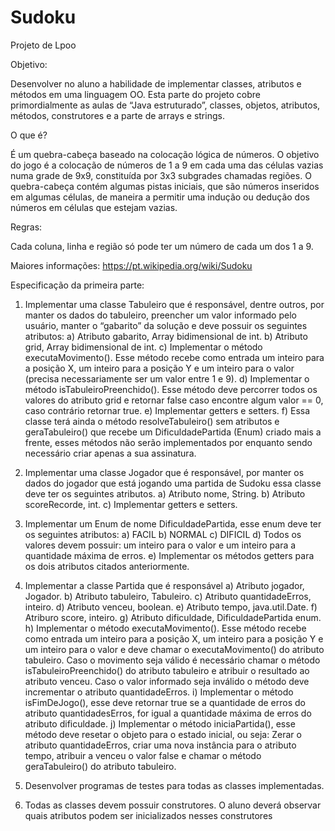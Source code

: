 # Sudoku
Projeto de Lpoo


Objetivo:

Desenvolver no aluno a habilidade de implementar classes, atributos e métodos em uma
linguagem OO. Esta parte do projeto cobre primordialmente as aulas de “Java estruturado”, classes,
objetos, atributos, métodos, construtores e a parte de arrays e strings.

O que é?

É um quebra-cabeça baseado na colocação lógica de números. O objetivo do jogo é a
colocação de números de 1 a 9 em cada uma das células vazias numa grade de 9x9, constituída por
3x3 subgrades chamadas regiões. O quebra-cabeça contém algumas pistas iniciais, que são números
inseridos em algumas células, de maneira a permitir uma indução ou dedução dos números em células
que estejam vazias.

Regras:

Cada coluna, linha e região só pode ter um número de cada um dos 1 a 9.

Maiores informações:
https://pt.wikipedia.org/wiki/Sudoku

Especificação da primeira parte:

1. Implementar uma classe Tabuleiro que é responsável, dentre outros, por manter os dados do
tabuleiro, preencher um valor informado pelo usuário, manter o “gabarito” da solução e deve
possuir os seguintes atributos:
a) Atributo gabarito, Array bidimensional de int.
b) Atributo grid, Array bidimensional de int.
c) Implementar o método executaMovimento(). Esse método recebe como entrada um
inteiro para a posição X, um inteiro para a posição Y e um inteiro para o valor (precisa
necessariamente ser um valor entre 1 e 9).
d) Implementar o método isTabuleiroPreenchido(). Esse método deve percorrer todos os
valores do atributo grid e retornar false caso encontre algum valor == 0, caso contrário
retornar true.
e) Implementar getters e setters.
f) Essa classe terá ainda o método resolveTabuleiro() sem atributos e geraTabuleiro() que
recebe um DificuldadePartida (Enum) criado mais a frente, esses métodos não serão 
implementados por enquanto sendo necessário criar apenas a sua assinatura.

2. Implementar uma classe Jogador que é responsável, por manter os dados do jogador que está
jogando uma partida de Sudoku essa classe deve ter os seguintes atributos.
a) Atributo nome, String.
b) Atributo scoreRecorde, int.
c) Implementar getters e setters.

3. Implementar um Enum de nome DificuldadePartida, esse enum deve ter os seguintes
atributos:
a) FACIL
b) NORMAL
c) DIFICIL
d) Todos os valores devem possuir: um inteiro para o valor e um inteiro para a quantidade
máxima de erros.
e) Implementar os métodos getters para os dois atributos citados anteriormente.

4. Implementar a classe Partida que é responsável
a) Atributo jogador, Jogador.
b) Atributo tabuleiro, Tabuleiro.
c) Atributo quantidadeErros, inteiro.
d) Atributo venceu, boolean.
e) Atributo tempo, java.util.Date.
f) Atriburo score, inteiro.
g) Atributo dificuldade, DificuldadePartida enum.
h) Implementar o método executaMovimento(). Esse método recebe como entrada um
inteiro para a posição X, um inteiro para a posição Y e um inteiro para o valor e deve
chamar o executaMovimento() do atributo tabuleiro. Caso o movimento seja válido é
necessário chamar o método isTabuleiroPreenchido() do atributo tabuleiro e atribuir o
resultado ao atributo venceu. Caso o valor informado seja inválido o método deve
incrementar o atributo quantidadeErros.
i) Implementar o método isFimDeJogo(), esse deve retornar true se a quantidade de erros
do atributo quantidadesErros, for igual a quantidade máxima de erros do atributo
dificuldade.
j) Implementar o método iniciaPartida(), esse método deve resetar o objeto para o estado
inicial, ou seja: Zerar o atributo quantidadeErros, criar uma nova instância para o
atributo tempo, atribuir a venceu o valor false e chamar o método geraTabuleiro() do
atributo tabuleiro.

5. Desenvolver programas de testes para todas as classes implementadas.

6. Todas as classes devem possuir construtores. O aluno deverá observar quais atributos podem
ser inicializados nesses construtores
